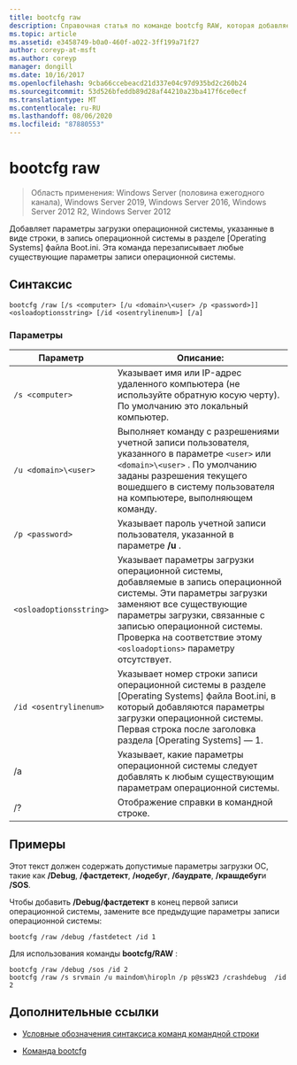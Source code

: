 ```yaml
---
title: bootcfg raw
description: Справочная статья по команде bootcfg RAW, которая добавляет параметры загрузки операционной системы, указанные в виде строки, в запись операционной системы в разделе операционной системы файла Boot.ini.
ms.topic: article
ms.assetid: e3458749-b0a0-460f-a022-3ff199a71f27
author: coreyp-at-msft
ms.author: coreyp
manager: dongill
ms.date: 10/16/2017
ms.openlocfilehash: 9cba66ccebeacd21d337e04c97d935bd2c260b24
ms.sourcegitcommit: 53d526bfeddb89d28af44210a23ba417f6ce0ecf
ms.translationtype: MT
ms.contentlocale: ru-RU
ms.lasthandoff: 08/06/2020
ms.locfileid: "87880553"
---
```

# <a name="bootcfg-raw"></a>bootcfg raw

> Область применения: Windows Server (половина ежегодного канала), Windows Server 2019, Windows Server 2016, Windows Server 2012 R2, Windows Server 2012

Добавляет параметры загрузки операционной системы, указанные в виде строки, в запись операционной системы в разделе [Operating Systems] файла Boot.ini. Эта команда перезаписывает любые существующие параметры записи операционной системы.

## <a name="syntax"></a>Синтаксис

```
bootcfg /raw [/s <computer> [/u <domain>\<user> /p <password>]] <osloadoptionsstring> [/id <osentrylinenum>] [/a]
```

### <a name="parameters"></a>Параметры

| Параметр | Описание: |
| --------- | ----------- |
| `/s <computer>` | Указывает имя или IP-адрес удаленного компьютера (не используйте обратную косую черту). По умолчанию это локальный компьютер. |
| `/u <domain>\<user>`  | Выполняет команду с разрешениями учетной записи пользователя, указанного в параметре `<user>` или `<domain>\<user>` . По умолчанию заданы разрешения текущего вошедшего в систему пользователя на компьютере, выполняющем команду. |
| `/p <password>` | Указывает пароль учетной записи пользователя, указанной в параметре **/u** . |
| `<osloadoptionsstring>` | Указывает параметры загрузки операционной системы, добавляемые в запись операционной системы. Эти параметры загрузки заменяют все существующие параметры загрузки, связанные с записью операционной системы. Проверка на соответствие этому `<osloadoptions>` параметру отсутствует.
| `/id <osentrylinenum>` | Указывает номер строки записи операционной системы в разделе [Operating Systems] файла Boot.ini, в который добавляются параметры загрузки операционной системы. Первая строка после заголовка раздела [Operating Systems] — 1. |
| /a | Указывает, какие параметры операционной системы следует добавлять к любым существующим параметрам операционной системы. |
| /? | Отображение справки в командной строке. |

## <a name="examples"></a>Примеры

Этот текст должен содержать допустимые параметры загрузки ОС, такие как **/Debug**, **/фастдетект**, **/нодебуг**, **/баудрате**, **/крашдебуг**и **/SOS**.

Чтобы добавить **/Debug/фастдетект** в конец первой записи операционной системы, замените все предыдущие параметры записи операционной системы:

```
bootcfg /raw /debug /fastdetect /id 1
```

Для использования команды **bootcfg/RAW** :

```
bootcfg /raw /debug /sos /id 2
bootcfg /raw /s srvmain /u maindom\hiropln /p p@ssW23 /crashdebug  /id 2
```

## <a name="additional-references"></a>Дополнительные ссылки

- [Условные обозначения синтаксиса команд командной строки](command-line-syntax-key.md)

- [Команда bootcfg](bootcfg.md)
